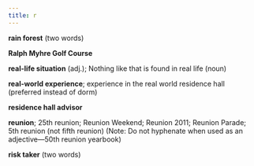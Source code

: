 ```yaml
---
title: r
---
```


**rain forest** (two words)

**Ralph Myhre Golf Course**

**real-life situation** (adj.); Nothing like that is found in real life (noun)

**real-world experience**; experience in the real world residence hall (preferred instead of dorm)

**residence hall advisor**

**reunion**; 25th reunion; Reunion Weekend; Reunion 2011; Reunion Parade; 5th reunion (not fifth reunion) (Note: Do not hyphenate when used as an adjective—50th reunion yearbook)

**risk taker** (two words)
